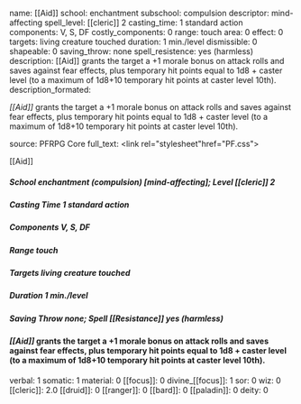 name: [[Aid]]
school: enchantment
subschool: compulsion
descriptor: mind-affecting
spell_level: [[cleric]] 2
casting_time: 1 standard action
components: V, S, DF
costly_components: 0
range: touch
area: 0
effect: 0
targets: living creature touched
duration: 1 min./level
dismissible: 0
shapeable: 0
saving_throw: none
spell_resistence: yes (harmless)
description: [[Aid]] grants the target a +1 morale bonus on attack rolls and saves against fear effects, plus temporary hit points equal to 1d8 + caster level (to a maximum of 1d8+10 temporary hit points at caster level 10th).
description_formated: <p><i>[[Aid]]</i> grants the target a +1 morale bonus on attack rolls and saves against fear effects, plus temporary hit points equal to 1d8 + caster level (to a maximum of 1d8+10 temporary hit points at caster level 10th).</p>
source: PFRPG Core
full_text: <link rel="stylesheet"href="PF.css"><div class="heading"><p class="alignleft">[[Aid]]</p><div style="clear: both;"></div></div><div><h5><b>School </b>enchantment (compulsion) [mind-affecting]; <b>Level </b>[[cleric]] 2</h5><h5><b>Casting Time </b>1 standard action</h5><h5><b>Components </b>V, S, DF</h5><h5><b>Range </b>touch</h5><h5><b>Targets </b> living creature touched</h5><h5><b>Duration </b>1 min./level</h5><h5><b>Saving Throw </b>none; <b>Spell [[Resistance]] </b>yes (harmless)</h5></div><div><h4><p><i>[[Aid]]</i> grants the target a +1 morale bonus on attack rolls and saves against fear effects, plus temporary hit points equal to 1d8 + caster level (to a maximum of 1d8+10 temporary hit points at caster level 10th).</p></h4></div>
verbal: 1
somatic: 1
material: 0
[[focus]]: 0
divine_[[focus]]: 1
sor: 0
wiz: 0
[[cleric]]: 2.0
[[druid]]: 0
[[ranger]]: 0
[[bard]]: 0
[[paladin]]: 0
deity: 0
